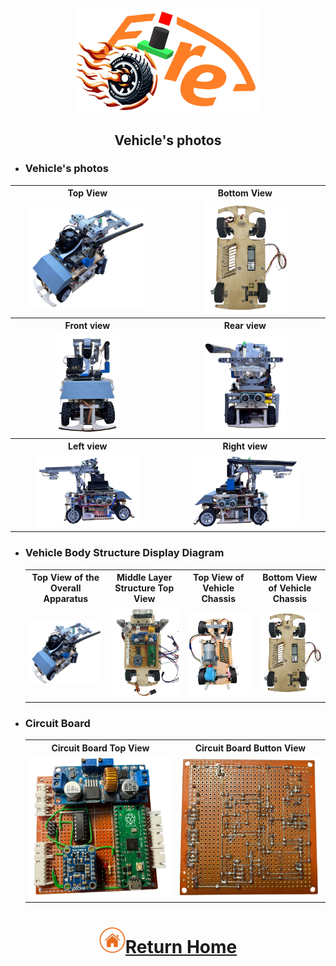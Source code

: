 <div align="center"><img src="../other/img/logo.png" width="300" alt=" logo"></div>

## <div align="center"> Vehicle's photos</div>
- ### Vehicle's photos
<div align="center">
<table>
  <tr align="center">
    <th>Top View</th>
    <th>Bottom View </th>
  </tr>
    <tr align="center">
    <td><img src="./img/top.png"  width = "80%" alt="Top view" > </td>
    <td><img src="../schemes/Assembly_Instructions/img/down.png"  width = "55%"  alt="Bottom view " ></td>

  </tr>
    <tr align="center">
    <th>Front view </th>
    <th>Rear view</th>
  </tr>
    </tr>
    <tr align="center">
    <td><img src="./img/front.png" width = "45%"  alt="Front_view" ></td>
    <td><img src="./img/back.png" width = "55%"  alt="Rear_view" ></td>
  </tr>
  </tr>
    <tr align="center">
    <th>Left view </th>
    <th>Right view</th>
  </tr>
    </tr>
    <tr align="center">
    <td><img src="./img/left.png" width = "70%" alt="Left view" ></td>
    <td><img src="./img/right.png" width = "70%" alt="Right view" ></td>
  </tr>
</table>
</div> 

- ### Vehicle Body Structure Display Diagram
  <div align="center">
  <table>
    <tr>
    <th>Top View of the Overall Apparatus</th>
    <th>Middle Layer Structure Top View</th>
    <th>Top View of Vehicle Chassis</th>
    <th>Bottom View of Vehicle Chassis</th>
    </tr>
    <tr align="center">
      <td>  <img src="../schemes/Assembly_Instructions/img/car_all.png"  width = "400" alt="Top View of the Overall Apparatus" >
      </td>
      <td><img src="../schemes/Assembly_Instructions/img/Middle_Layer_Top_View.png" width = "400" alt="Middle Layer Structure Top View" >
      </td>
      <td><img src="../schemes/Vehicle_Chassis_Design/img/2024Vehicle_Chassis_Design_down.png" width="400" alt="Top View of Vehicle Chassis" >
      </td>
      <td><img src="../schemes/Assembly_Instructions/img/down.png" width="400" alt="Bottom View of Vehicle Chassis" ></td>
    </tr>
  </table>
  </div>
- ### Circuit Board
    <div align="center">
    <table>
      <tr align="center">
          <th> Circuit Board Top View</th><th>Circuit Board Button View</th>
      </tr>
      <tr align="center">
        <td> <img src="../models/Circuit_Design/img/circuitboardup.png" width="300" alt="circuit_up"> </td><td><img src="../models/Circuit_Design/img/circuitboardback.png" width="300" alt="circuit_lower.jpg"></td>
      </tr>
    </table>
    </div>

# <div align="center">![HOME](../other/img/home.png)[Return Home](../)</div> 
